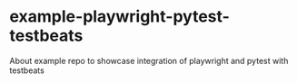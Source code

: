 # example-playwright-pytest-testbeats
About example repo to showcase integration of playwright and pytest with testbeats
